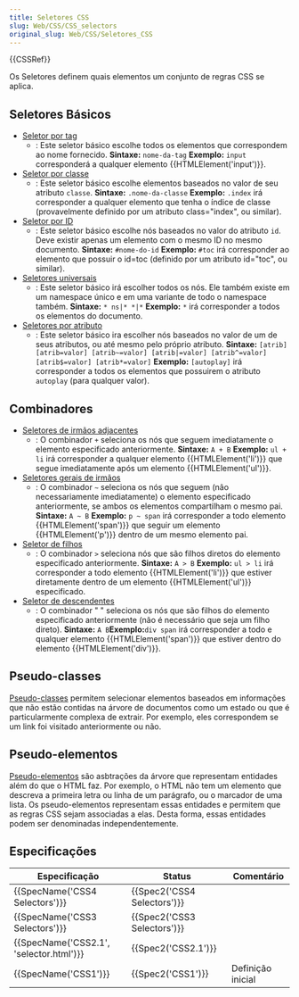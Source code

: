```yaml
---
title: Seletores CSS
slug: Web/CSS/CSS_selectors
original_slug: Web/CSS/Seletores_CSS
---
```


{{CSSRef}}

Os Seletores definem quais elementos um conjunto de regras CSS se aplica.

## Seletores Básicos

- [Seletor por tag](/pt-BR/docs/Web/CSS/Type_selectors)
  - : Este seletor básico escolhe todos os elementos que correspondem ao nome fornecido.
    **Sintaxe:** `nome-da-tag`
    **Exemplo:** `input` corresponderá a qualquer elemento {{HTMLElement('input')}}.
- [Seletor por classe](/pt-BR/docs/Web/CSS/Class_selectors)
  - : Este seletor básico escolhe elementos baseados no valor de seu atributo `classe`. **Sintaxe:** `.nome-da-classe`
    **Exemplo:** `.index` irá corresponder a qualquer elemento que tenha o índice de classe (provavelmente definido por um atributo class="index", ou similar).
- [Seletor por ID](/pt-BR/docs/Web/CSS/ID_selectors)
  - : Este seletor básico escolhe nós baseados no valor do atributo `id`. Deve existir apenas um elemento com o mesmo ID no mesmo documento.
    **Sintaxe:** `#nome-do-id`
    **Exemplo:** `#toc` irá corresponder ao elemento que possuir o id=toc (definido por um atributo id="toc", ou similar).
- [Seletores universais](/pt-BR/docs/Web/CSS/Universal_selectors)
  - : Este seletor básico irá escolher todos os nós. Ele também existe em um namespace único e em uma variante de todo o namespace também.
    **Sintaxe:** `* ns|* *|*`
    **Exemplo:** `*` irá corresponder a todos os elementos do documento.
- [Seletores por atributo](/pt-BR/docs/Web/CSS/Attribute_selectors)
  - : Este seletor básico ira escolher nós baseados no valor de um de seus atributos, ou até mesmo pelo próprio atributo.
    **Sintaxe:** `[atrib] [atrib=valor] [atrib~=valor] [atrib|=valor] [atrib^=valor] [atrib$=valor] [atrib*=valor]`
    **Exemplo:** `[autoplay]` irá corresponder a todos os elementos que possuirem o atributo `autoplay` (para qualquer valor).

## Combinadores

- [Seletores de irmãos adjacentes](/pt-BR/docs/Web/CSS/Adjacent_sibling_selectors)
  - : O combinador `+` seleciona os nós que seguem imediatamente o elemento especificado anteriormente.
    **Sintaxe:** `A + B`
    **Exemplo:** `ul + li` irá corresponder a qualquer elemento {{HTMLElement('li')}} que segue imediatamente após um elemento {{HTMLElement('ul')}}.
- [Seletores gerais de irmãos](/pt-BR/docs/Web/CSS/General_sibling_selectors)
  - : O combinador `~` seleciona os nós que seguem (não necessariamente imediatamente) o elemento especificado anteriormente, se ambos os elementos compartilham o mesmo pai.
    **Sintaxe:** `A ~ B`
    **Exemplo:** `p ~ span` irá corresponder a todo elemento {{HTMLElement('span')}} que seguir um elemento {{HTMLElement('p')}} dentro de um mesmo elemento pai.
- [Seletor de filhos](/pt-BR/docs/Web/CSS/Child_selectors)
  - : O combinador `>` seleciona nós que são filhos diretos do elemento especificado anteriormente.
    **Sintaxe:** `A > B`
    **Exemplo:** `ul > li` irá corresponder a todo elemento {{HTMLElement('li')}} que estiver diretamente dentro de um elemento {{HTMLElement('ul')}} especificado.
- [Seletor de descendentes](/pt-BR/docs/Web/CSS/Descendant_selectors)
  - : O combinador " " seleciona os nós que são filhos do elemento especificado anteriormente (não é necessário que seja um filho direto). **Sintaxe:** `A B`**Exemplo:**`div span` irá corresponder a todo e qualquer elemento {{HTMLElement('span')}} que estiver dentro do elemento {{HTMLElement('div')}}.

## Pseudo-classes

[Pseudo-classes](/pt-BR/docs/Web/CSS/Pseudo-classes) permitem selecionar elementos baseados em informações que não estão contidas na árvore de documentos como um estado ou que é particularmente complexa de extrair. Por exemplo, eles correspondem se um link foi visitado anteriormente ou não.

## Pseudo-elementos

[Pseudo-elementos](/pt-BR/docs/Web/CSS/Pseudo-elementos) são asbtrações da árvore que representam entidades além do que o HTML faz. Por exemplo, o HTML não tem um elemento que descreva a primeira letra ou linha de um parágrafo, ou o marcador de uma lista. Os pseudo-elementos representam essas entidades e permitem que as regras CSS sejam associadas a elas. Desta forma, essas entidades podem ser denominadas independentemente.

## Especificações

| Especificação                           | Status                      | Comentário        |
| --------------------------------------- | --------------------------- | ----------------- |
| {{SpecName('CSS4 Selectors')}}          | {{Spec2('CSS4 Selectors')}} |                   |
| {{SpecName('CSS3 Selectors')}}          | {{Spec2('CSS3 Selectors')}} |                   |
| {{SpecName('CSS2.1', 'selector.html')}} | {{Spec2('CSS2.1')}}         |                   |
| {{SpecName('CSS1')}}                    | {{Spec2('CSS1')}}           | Definição inicial |
